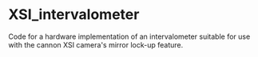 # XSI_intervalometer
Code for a hardware implementation of an intervalometer suitable for use with the cannon XSI camera's mirror lock-up feature.
